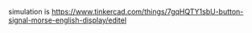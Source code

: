 simulation is https://www.tinkercad.com/things/7gqHQTY1sbU-button-signal-morse-english-display/editel
